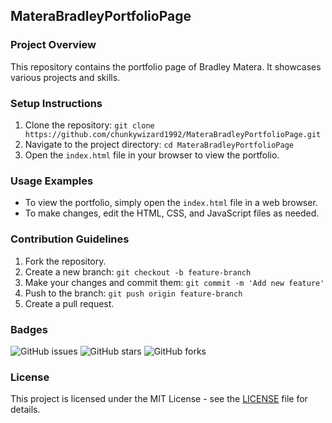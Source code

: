 ## MateraBradleyPortfolioPage

### Project Overview
This repository contains the portfolio page of Bradley Matera. It showcases various projects and skills.

### Setup Instructions
1. Clone the repository: `git clone https://github.com/chunkywizard1992/MateraBradleyPortfolioPage.git`
2. Navigate to the project directory: `cd MateraBradleyPortfolioPage`
3. Open the `index.html` file in your browser to view the portfolio.

### Usage Examples
- To view the portfolio, simply open the `index.html` file in a web browser.
- To make changes, edit the HTML, CSS, and JavaScript files as needed.

### Contribution Guidelines
1. Fork the repository.
2. Create a new branch: `git checkout -b feature-branch`
3. Make your changes and commit them: `git commit -m 'Add new feature'`
4. Push to the branch: `git push origin feature-branch`
5. Create a pull request.

### Badges
![GitHub issues](https://img.shields.io/github/issues/chunkywizard1992/MateraBradleyPortfolioPage)
![GitHub stars](https://img.shields.io/github/stars/chunkywizard1992/MateraBradleyPortfolioPage)
![GitHub forks](https://img.shields.io/github/forks/chunkywizard1992/MateraBradleyPortfolioPage)

### License
This project is licensed under the MIT License - see the [LICENSE](LICENSE) file for details.
